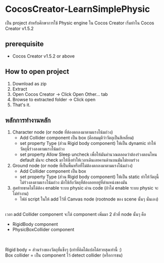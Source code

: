 # CocosCreator-LearnSimplePhysic
เป็น project สำหรับศึกษาการใช้ Physic engine ใน Cocos Creator เริ่มทำใน Cocos Creator v1.5.2

## prerequisite
* Cocos Creator v1.5.2 or above

## How to open project
1. Download as zip
1. Extract
1. Open Cocos Creator -> Click Open Other... tab
1. Browse to extracted folder -> Click open
1. That's it.

## หลักการทำงานหลัก
1. Character node (or node ที่ต้องตกลงมาตามแรงโน้มถ่วง)
   * Add Collider component เป็น box (คือสมมุติว่าวัตถุเป็นสีเหลี่ยม)
   * set property Type (ส่วน Rigid body component) ให้เป็น dynamic ทำให้วัตถุนี้ร่วงลงตามแรงโน้มถ่วง
   * set property Allow Sleep uncheck เพื่อให้มันคำนวณตลอดว่าต้องร่วงตอนไหน default มันจะ check มาให้ซึ่งทำให้เวลาเดินเลยคานด้านบนมันไม่ยอมร่วง
1. Ground node (or node ที่เป็นพื้นหรือที่ไม่ต้องตกลงมาตามแรงโน้มถ่วง)
   * Add Collider component เป็น box
   * set property Type (ส่วน Rigid body component) ให้เป็น static ทำให้วัตถุนี้ไม่ร่วงลงตามแรงโน้มถ่วง มักใช้กับวัตถุที่ต้องลอยอยู่ที่ตำแหน่งของมัน
1. สุดท้ายขาดไม่ได้ต้อง enable ระบบ physic ผ่าน code (ถ้าไม่ enable ระบบ physic จะไม่ทำงาน)
   * ไฟล์ script ในให้ add ไว้ที่ Canvas node (rootnode ของ scene นั้นๆ นั่นเอง)

<br />
เวลา add Collider component จะได้ component เพิ่มมา 2 ตัวที่ node นั้นๆ คือ

* RigidBody component
* PhysicBoxCollider component

<br />
<br />
Rigid body = ส่วนร่างของวัตถุที่แข็งๆ (เท่าที่คิดได้แปลได้สวยสุดเท่านี้ :) <br />
Box collider = เป็น component ไว้ detect collider (หรือการชน) 
